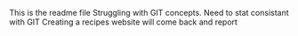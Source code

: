 This is the readme file 
Struggling with GIT concepts. Need to stat consistant with GIT 
Creating a recipes website will come back and report